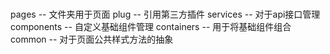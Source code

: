 # 
pages     --  文件夹用于页面
plug      --  引用第三方插件
services  --  对于api接口管理
components  -- 自定义基础组件管理
containers  -- 用于将基础组件组合
common      -- 对于页面公共样式方法的抽象